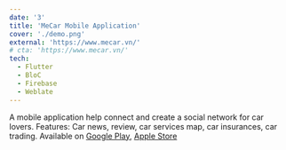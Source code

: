 ```yaml
---
date: '3'
title: 'MeCar Mobile Application'
cover: './demo.png'
external: 'https://www.mecar.vn/'
# cta: 'https://www.mecar.vn/'
tech:
  - Flutter
  - BloC
  - Firebase
  - Weblate
---
```


A mobile application help connect and create a social network for car lovers. Features: Car news, review, car services map, car insurances, car trading. Available on [Google Play](https://play.google.com/store/apps/details?id=vn.mecar.MeCar), [Apple Store](https://apps.apple.com/app/id1518751816?platform=iphone)


